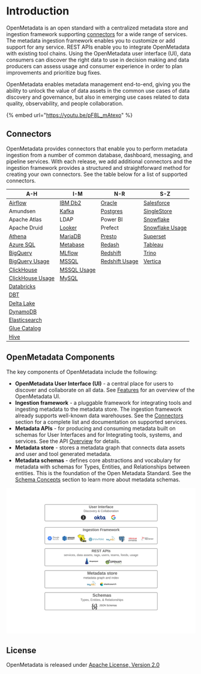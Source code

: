 # Introduction

OpenMetadata is an open standard with a centralized metadata store and ingestion framework supporting [connectors](docs/integrations/connectors/) for a wide range of services. The metadata ingestion framework enables you to customize or add support for any service. REST APIs enable you to integrate OpenMetadata with existing tool chains. Using the OpenMetadata user interface (UI), data consumers can discover the right data to use in decision making and data producers can assess usage and consumer experience in order to plan improvements and prioritize bug fixes.

OpenMetadata enables metadata management end-to-end, giving you the ability to unlock the value of data assets in the common use cases of data discovery and governance, but also in emerging use cases related to data quality, observability, and people collaboration.

{% embed url="https://youtu.be/pF8L_mAtexo" %}

## Connectors

OpenMetadata provides connectors that enable you to perform metadata ingestion from a number of common database, dashboard, messaging, and pipeline services. With each release, we add additional connectors and the ingestion framework provides a structured and straightforward method for creating your own connectors. See the table below for a list of supported connectors.

| A-H                                                             | I-M                                                | N-R                                                      | S-Z                                                        |
| --------------------------------------------------------------- | -------------------------------------------------- | -------------------------------------------------------- | ---------------------------------------------------------- |
| [Airflow](docs/integrations/airflow/)                           | [IBM Db2](docs/integrations/connectors/ibm-db2.md) | [Oracle](docs/integrations/connectors/mysql-2/)          | [Salesforce](integrations/connectors/singlestore/)         |
| Amundsen                                                        | [Kafka](docs/integrations/connectors/kafka.md)     | [Postgres](integrations/connectors/readme-1/)            | [SingleStore](integrations/connectors/singlestore-1/)      |
| Apache Atlas                                                    | LDAP                                               | Power BI                                                 | [Snowflake](docs/integrations/connectors/snowflake/)       |
| Apache Druid                                                    | [Looker](integrations/connectors/mysql/)           | Prefect                                                  | [Snowflake Usage](docs/integrations/connectors/snowflake/) |
| [Athena](docs/integrations/connectors/athena/)                  | [MariaDB](docs/integrations/connectors/mariadb.md) | [Presto](integrations/connectors/mysql-2-1/)             | [Superset](integrations/connectors/mysql-3/)               |
| [Azure SQL](integrations/connectors/azure-sql/)                 | [Metabase](integrations/connectors/mysql-1/)       | [Redash](integrations/connectors/mysql-1-2/)             | [Tableau](docs/integrations/connectors/tableau.md)         |
| [BigQuery](docs/integrations/connectors/bigquery/)              | [MLflow](docs/integrations/connectors/mlflow/)     | [Redshift](docs/integrations/connectors/redshift/)       | [Trino](docs/integrations/connectors/trino/)               |
| [BigQuery Usage](docs/integrations/connectors/bigquery/)        | [MSSQL](integrations/connectors/mssql-1-1/)        | [Redshift Usage](docs/integrations/connectors/redshift/) | [Vertica](integrations/connectors/vertica/)                |
| [ClickHouse](integrations/connectors/clickhouse/)               | [MSSQL Usage](integrations/connectors/mssql-1-1/)  |                                                          |                                                            |
| [ClickHouse Usage](integrations/connectors/clickhouse/)         | [MySQL](integrations/connectors/mysql-1-1/)        |                                                          |                                                            |
| [Databricks](integrations/connectors/databricks/)               |                                                    |                                                          |                                                            |
| [DBT](data-lineage/dbt-integration/)                            |                                                    |                                                          |                                                            |
| [Delta Lake](integrations/connectors/delta-lake/)               |                                                    |                                                          |                                                            |
| [DynamoDB](integrations/connectors/dynamodb/)                   |                                                    |                                                          |                                                            |
| [Elasticsearch](docs/integrations/connectors/elastic-search.md) |                                                    |                                                          |                                                            |
| [Glue Catalog](docs/integrations/connectors/glue-catalog/)      |                                                    |                                                          |                                                            |
| [Hive](docs/integrations/connectors/hive/)                      |                                                    |                                                          |                                                            |

## OpenMetadata Components

The key components of OpenMetadata include the following:

* **OpenMetadata User Interface (UI)** - a central place for users to discover and collaborate on all data. See [Features](docs/overview/features.md) for an overview of the OpenMetadata UI.
* **Ingestion framework** - a pluggable framework for integrating tools and ingesting metadata to the metadata store. The ingestion framework already supports well-known data warehouses. See the [Connectors](./#connectors) section for a complete list and documentation on supported services.
* **Metadata APIs** - for producing and consuming metadata built on schemas for User Interfaces and for Integrating tools, systems, and services. See the API [Overview](docs/openmetadata-apis/apis/overview.md) for details.
* **Metadata store** - stores a metadata graph that connects data assets and user and tool generated metadata.
* **Metadata schemas** - defines core abstractions and vocabulary for metadata with schemas for Types, Entities, and Relationships between entities. This is the foundation of the Open Metadata Standard. See the [Schema Concepts](docs/openmetadata-apis/schemas/overview.md) section to learn more about metadata schemas.

![](<.gitbook/assets/openmetadata-overview (1) (1).png>)

## License

OpenMetadata is released under [Apache License, Version 2.0](http://www.apache.org/licenses/LICENSE-2.0)
